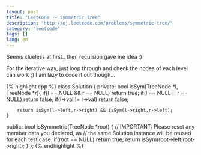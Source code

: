```yaml
---
layout: post
title: "LeetCode -- Symmetric Tree"
description: "http://oj.leetcode.com/problems/symmetric-tree/"
category: "leetcode"
tags: []
lang: en
---
```


Seems clueless at first.. then recursion gave me idea :)

For the iterative way, just loop through and check the nodes of each level can work ;) I am lazy to code it out though...

{% highlight cpp %}
class Solution {
private:
    bool isSym(TreeNode *l, TreeNode *r){
        if(l == NULL && r == NULL) return true;
        if(l == NULL || r == NULL) return false;
        if(l->val != r->val) return false;
        
        return isSym(l->left,r->right) && isSym(l->right,r->left);
    }
    
public:
    bool isSymmetric(TreeNode *root) {
        // IMPORTANT: Please reset any member data you declared, as
        // the same Solution instance will be reused for each test case.
        if(root == NULL) return true;
        return isSym(root->left,root->right);
    }
};
{% endhighlight %}
